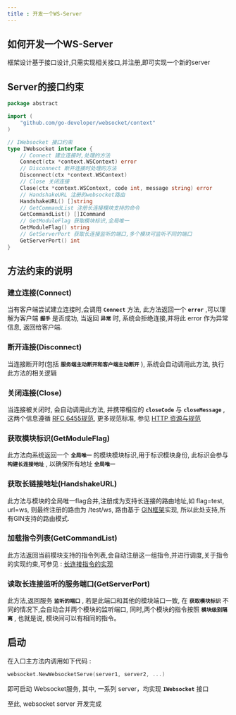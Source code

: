```yaml
---
title : 开发一个WS-Server
---
```


## 如何开发一个WS-Server

框架设计基于接口设计,只需实现相关接口,并注册,即可实现一个新的server

## Server的接口约束

```go
package abstract

import (
    "github.com/go-developer/websocket/context"
)

// IWebsocket 接口约束
type IWebsocket interface {
    // Connect 建立连接时,处理的方法
    Connect(ctx *context.WSContext) error
    // Disconnect 断开连接时处理的方法
    Disconnect(ctx *context.WSContext)
    // Close 关闭连接
    Close(ctx *context.WSContext, code int, message string) error
    // HandshakeURL 注册的websocket路由
    HandshakeURL() []string
    // GetCommandList 注册长连接模块支持的命令
    GetCommandList() []ICommand
    // GetModuleFlag 获取模块标识,全局唯一
    GetModuleFlag() string
    // GetServerPort 获取长连接监听的端口,多个模块可监听不同的端口
    GetServerPort() int
}
```

## 方法约束的说明

### 建立连接(Connect)

当有客户端尝试建立连接时,会调用  **`Connect`** 方法, 此方法返回一个  **`error`** ,可以理解为客户端  **`握手`** 是否成功, 当返回  **`异常`** 时, 系统会拒绝连接,并将此 error 作为异常信息, 返回给客户端.

### 断开连接(Disconnect)

当连接断开时(包括  **`服务端主动断开和客户端主动断开`** ), 系统会自动调用此方法, 执行此方法的相关逻辑

### 关闭连接(Close)

当连接被关闭时, 会自动调用此方法, 并携带相应的  **`closeCode`** 与  **`closeMessage`** , 这两个信息遵循 [RFC 6455规范](https://tools.ietf.org/html/rfc6455#section-7.4.1), 更多规范标准, 参见 [HTTP 资源与规范](https://developer.mozilla.org/zh-CN/docs/Web/HTTP/Resources_and_specifications)

### 获取模块标识(GetModuleFlag)

此方法向系统返回一个 **`全局唯一`** 的模块模块标识,用于标识模块身份, 此标识会参与  **`构建长连接地址`** , 以确保所有地址 **`全局唯一`**

### 获取长链接地址(HandshakeURL)

此方法与模块的全局唯一flag合并,注册成为支持长连接的路由地址,如 flag=test, url=ws, 则最终注册的路由为 /test/ws, 路由基于 [GIN框架](https://github.com/gin-gonic/gin)实现, 所以此处支持,所有GIN支持的路由模式.

### 加载指令列表(GetCommandList)

此方法返回当前模块支持的指令列表,会自动注册这一组指令,并进行调度,关于指令的实现约束,可参见 : [长连接指令的实现](/websocket/command.html)

### 读取长连接监听的服务端口(GetServerPort)

此方法,返回服务 **`监听的端口`** , 若是此端口和其他的模块端口一致, 在  **`获取模块标识`** 不同的情况下,会自动合并两个模块的监听端口, 同时,两个模块的指令按照  **`模块级别隔离`** , 也就是说, 模块间可以有相同的指令。

## 启动

在入口主方法内调用如下代码 :

```go
websocket.NewWebsocketServe(server1, server2, ...)
```

即可启动 Websocket服务, 其中, 一系列 server，均实现  **`IWebsocket`** 接口

至此, websocket server 开发完成
